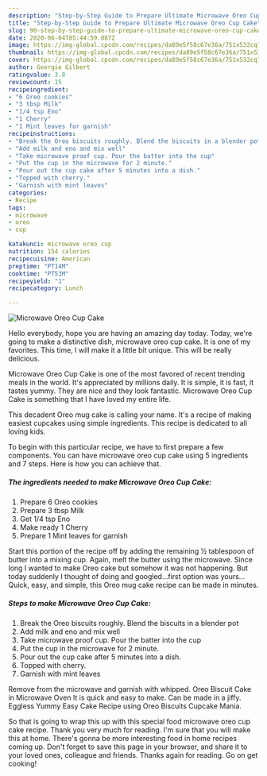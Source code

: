 ```yaml
---
description: "Step-by-Step Guide to Prepare Ultimate Microwave Oreo Cup Cake"
title: "Step-by-Step Guide to Prepare Ultimate Microwave Oreo Cup Cake"
slug: 90-step-by-step-guide-to-prepare-ultimate-microwave-oreo-cup-cake
date: 2020-06-04T05:44:59.087Z
image: https://img-global.cpcdn.com/recipes/da89e5f58c67e36a/751x532cq70/microwave-oreo-cup-cake-recipe-main-photo.jpg
thumbnail: https://img-global.cpcdn.com/recipes/da89e5f58c67e36a/751x532cq70/microwave-oreo-cup-cake-recipe-main-photo.jpg
cover: https://img-global.cpcdn.com/recipes/da89e5f58c67e36a/751x532cq70/microwave-oreo-cup-cake-recipe-main-photo.jpg
author: Georgie Gilbert
ratingvalue: 3.8
reviewcount: 15
recipeingredient:
- "6 Oreo cookies"
- "3 tbsp Milk"
- "1/4 tsp Eno"
- "1 Cherry"
- "1 Mint leaves for garnish"
recipeinstructions:
- "Break the Oreo biscuits roughly. Blend the biscuits in a blender pot"
- "Add milk and eno and mix well"
- "Take microwave proof cup. Pour the batter into the cup"
- "Put the cup in the microwave for 2 minute."
- "Pour out the cup cake after 5 minutes into a dish."
- "Topped with cherry."
- "Garnish with mint leaves"
categories:
- Recipe
tags:
- microwave
- oreo
- cup

katakunci: microwave oreo cup 
nutrition: 154 calories
recipecuisine: American
preptime: "PT14M"
cooktime: "PT53M"
recipeyield: "1"
recipecategory: Lunch

---
```



![Microwave Oreo Cup Cake](https://img-global.cpcdn.com/recipes/da89e5f58c67e36a/751x532cq70/microwave-oreo-cup-cake-recipe-main-photo.jpg)

Hello everybody, hope you are having an amazing day today. Today, we're going to make a distinctive dish, microwave oreo cup cake. It is one of my favorites. This time, I will make it a little bit unique. This will be really delicious.

Microwave Oreo Cup Cake is one of the most favored of recent trending meals in the world. It's appreciated by millions daily. It is simple, it is fast, it tastes yummy. They are nice and they look fantastic. Microwave Oreo Cup Cake is something that I have loved my entire life.

This decadent Oreo mug cake is calling your name. It&#39;s a recipe of making easiest cupcakes using simple ingredients. This recipe is dedicated to all loving kids.


To begin with this particular recipe, we have to first prepare a few components. You can have microwave oreo cup cake using 5 ingredients and 7 steps. Here is how you can achieve that.

<!--inarticleads1-->

##### The ingredients needed to make Microwave Oreo Cup Cake:

1. Prepare 6 Oreo cookies
1. Prepare 3 tbsp Milk
1. Get 1/4 tsp Eno
1. Make ready 1 Cherry
1. Prepare 1 Mint leaves for garnish


Start this portion of the recipe off by adding the remaining ½ tablespoon of butter into a mixing cup. Again, melt the butter using the microwave. Since long I wanted to make Oreo cake but somehow it was not happening. But today suddenly I thought of doing and googled…first option was yours… Quick, easy, and simple, this Oreo mug cake recipe can be made in minutes. 

<!--inarticleads2-->

##### Steps to make Microwave Oreo Cup Cake:

1. Break the Oreo biscuits roughly. Blend the biscuits in a blender pot
1. Add milk and eno and mix well
1. Take microwave proof cup. Pour the batter into the cup
1. Put the cup in the microwave for 2 minute.
1. Pour out the cup cake after 5 minutes into a dish.
1. Topped with cherry.
1. Garnish with mint leaves


Remove from the microwave and garnish with whipped. Oreo Biscuit Cake in Microwave Oven It is quick and easy to make. Can be made in a jiffy. Eggless Yummy Easy Cake Recipe using Oreo Biscuits Cupcake Mania. 

So that is going to wrap this up with this special food microwave oreo cup cake recipe. Thank you very much for reading. I'm sure that you will make this at home. There's gonna be more interesting food in home recipes coming up. Don't forget to save this page in your browser, and share it to your loved ones, colleague and friends. Thanks again for reading. Go on get cooking!
